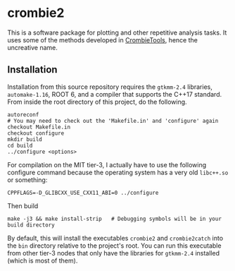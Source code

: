 # crombie2

This is a software package for plotting and other repetitive analysis tasks.
It uses some of the methods developed in
[CrombieTools](https://github.com/dabercro/CrombieTools),
hence the uncreative name.

## Installation

Installation from this source repository requires the
`gtkmm-2.4` libraries, `automake-1.16`, ROOT 6, and
a compiler that supports the C++17 standard.
From inside the root directory of this project, do the following.

```
autoreconf
# You may need to check out the 'Makefile.in' and 'configure' again
checkout Makefile.in
checkout configure
mkdir build
cd build
../configure <options>
```

For compilation on the MIT tier-3,
I actually have to use the following configure command because
the operating system has a very old `libc++.so` or something:

```
CPPFLAGS=-D_GLIBCXX_USE_CXX11_ABI=0 ../configure
```

Then build

```
make -j3 && make install-strip   # Debugging symbols will be in your build directory
```

By default, this will install the executables `crombie2` and `crombie2catch`
into the `bin` directory relative to the project's root.
You can run this executable from other tier-3 nodes that only have the
libraries for `gtkmm-2.4` installed (which is most of them).
